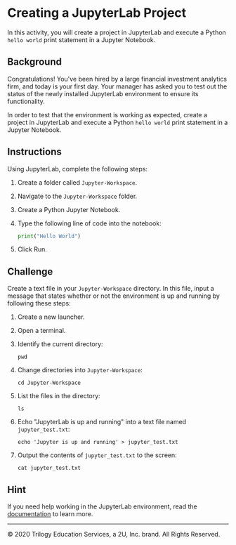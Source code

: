 # Creating a JupyterLab Project

In this activity, you will create a project in JupyterLab and execute a Python `hello world` print statement in a Jupyter Notebook.

## Background

Congratulations! You've been hired by a large financial investment analytics firm, and today is your first day. Your manager has asked you to test out the status of the newly installed JupyterLab environment to ensure its functionality.

In order to test that the environment is working as expected, create a project in JupyterLab and execute a Python `hello world` print statement in a Jupyter Notebook.

## Instructions

Using JupyterLab, complete the following steps:

1. Create a folder called `Jupyter-Workspace`.

2. Navigate to the `Jupyter-Workspace` folder.

3. Create a Python Jupyter Notebook.

4. Type the following line of code into the notebook:

    ```python
    print("Hello World")
    ```

5. Click Run.

## Challenge

Create a text file in your `Jupyter-Workspace` directory. In this file, input a message that states whether or not the environment is up and running by following these steps:

1. Create a new launcher.

2. Open a terminal.

3. Identify the current directory:

    ```shell
    pwd
    ```

4. Change directories into `Jupyter-Workspace`:

    ```shell
    cd Jupyter-Workspace
    ```

5. List the files in the directory:

    ```shell
    ls
    ```

6. Echo "JupyterLab is up and running" into a text file named `jupyter_test.txt`:

    ```shell
    echo 'Jupyter is up and running' > jupyter_test.txt
    ```

7. Output the contents of `jupyter_test.txt` to the screen:

    ```shell
    cat jupyter_test.txt
    ```

## Hint

If you need help working in the JupyterLab environment, read the [documentation](https://jupyterlab.readthedocs.io/en/stable/user/interface.html#) to learn more.

---

© 2020 Trilogy Education Services, a 2U, Inc. brand. All Rights Reserved.
